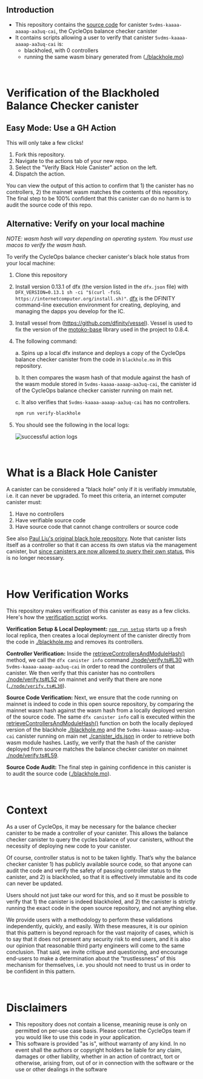 ## Introduction

- This repository contains the [source code](blackhole.mo) for canister `5vdms-kaaaa-aaaap-aa3uq-cai`, the CycleOps balance checker canister
- It contains scripts allowing a user to verify that canister `5vdms-kaaaa-aaaap-aa3uq-cai` is:
  - blackholed, with 0 controllers
  - running the same wasm binary generated from ([./blackhole.mo](blackhole.mo))

<br/>

# Verification of the Blackholed Balance Checker canister

## Easy Mode: Use a GH Action

This will only take a few clicks!

1. Fork this repository.
2. Navigate to the actions tab of your new repo.
3. Select the "Verify Black Hole Canister" action on the left.
4. Dispatch the action.

You can view the output of this action to confirm that 1) the canister has no controllers, 2) the mainnet wasm matches the contents of this repository. The final step to be 100% confident that this canister can do no harm is to audit the source code of this repo.

## Alternative: Verify on your local machine

_NOTE: wasm hash will vary depending on operating system. You must use macos to verify the wasm hash._

To verify the CycleOps balance checker canister's black hole status from your local machine:

1. Clone this repository
2. Install version 0.13.1 of dfx (the version listed in the `dfx.json` file) with `DFX_VERSION=0.13.1 sh -ci "$(curl -fsSL https://internetcomputer.org/install.sh)"`. [dfx](https://internetcomputer.org/docs/current/references/cli-reference/dfx-parent/) is the DFINITY command-line execution environment for creating, deploying, and managing the dapps you develop for the IC.
3. Install vessel from (https://github.com/dfinity/vessel). Vessel is used to fix the version of the [motoko-base](https://github.com/dfinity/motoko-base) library used in the project to 0.8.4.
4. The following command:

   a. Spins up a local dfx instance and deploys a copy of the CycleOps balance checker canister from the code in `blackhole.mo` in this repository.

   b. It then compares the wasm hash of that module against the hash of the wasm module stored in `5vdms-kaaaa-aaaap-aa3uq-cai`, the canister id of the CycleOps balance checker canister running on main net.

   c. It also verifies that `5vdms-kaaaa-aaaap-aa3uq-cai` has no controllers.

   ```sh
   npm run verify-blackhole
   ```

5. You should see the following in the local logs:

   ![successful action logs](./assets/local-log.png)

<br/>

# What is a Black Hole Canister

A canister can be considered a “black hole” only if it is verifiably immutable, i.e. it can never be upgraded. To meet this criteria, an internet computer canister must:

1. Have no controllers
2. Have verifiable source code
3. Have source code that cannot change controllers or source code

See also [Paul Liu's original black hole repository](https://github.com/ninegua/ic-blackhole). Note that canister lists itself as a controller so that it can access its own status via the management canister, but [since canisters are now allowed to query their own status](https://github.com/dfinity/interface-spec/commit/4d412720e02b0846cb1e22b37bdeda3173ea9390), this is no longer necessary.

<br/>

# How Verification Works

This repository makes verification of this canister as easy as a few clicks. Here's how the [verification script](./node/verify.ts) works.

**Verification Setup & Local Deployment:** [`npm run setup`](package.json#L7) starts up a fresh local replica, then creates a local deployment of the canister directly from the code in [./blackhole.mo](./blackhole.mo) and removes its controllers.

**Controller Verification:** Inside the [retrieveControllersAndModuleHash()](./node/verify.ts#L25) method, we call the `dfx canister info` command [./node/verify.ts#L30](./node/verify.ts#L30) with `5vdms-kaaaa-aaaap-aa3uq-cai` in order to read the controllers of that canister. We then verify that this canister has no controllers [./node/verify.ts#L52](./node/verify.ts#L52) on mainnet and verify that there are none ([`./node/verify.ts#L30`](./node/verify.ts#L30)).

**Source Code Verification:** Next, we ensure that the code running on mainnet is indeed to code in this open source repository, by comparing the mainnet wasm hash against the wasm hash from a locally deployed version of the source code. The same `dfx canister info` call is executed within the [retrieveControllersAndModuleHash()](./node/verify.ts#L25) function on both the locally deployed version of the blackhole [./blackhole.mo](blackhole.mo) and the `5vdms-kaaaa-aaaap-aa3uq-cai` canister running on main net [./canister_ids.json](./canister_ids.json) in order to retrieve both wasm module hashes. Lastly, we verify that the hash of the canister deployed from source matches the balance checker canister on mainnet [./node/verify.ts#L59](./node/verify.ts#L59).

**Source Code Audit:** The final step in gaining confidence in this canister is to audit the source code ([./blackhole.mo](blackhole.mo)).

<br/>

# Context

As a user of CycleOps, it may be necessary for the balance checker canister to be made a controller of your canister. This allows the balance checker canister to query the cycles balance of your canisters, without the necessity of deploying new code to your canister.

Of course, controller status is not to be taken lightly. That’s why the balance checker canister 1) has publicly available source code, so that anyone can audit the code and verify the safety of passing controller status to the canister, and 2) is blackholed, so that it is effectively immutable and its code can never be updated.

Users should not just take our word for this, and so it must be possible to verify that 1) the canister is indeed blackholed, and 2) the canister is strictly running the exact code in the open source repository, and not anything else.

We provide users with a methodology to perform these validations independently, quickly, and easily. With these measures, it is our opinion that this pattern is beyond reproach for the vast majority of cases, which is to say that it does not present any security risk to end users, and it is also our opinion that reasonable third party engineers will come to the same conclusion. That said, we invite critique and questioning, and encourage end-users to make a determination about the “trustlessness” of this mechanism for themselves, i.e. you should not need to trust us in order to be confident in this pattern.

<br/>

# Disclaimers

- This repository does not contain a license, meaninig reuse is only on permitted on per-use case basis. Please contact the CycleOps team if you would like to use this code in your application.
- This software is provided "as is", without warranty of any kind. In no event shall the authors or copyright holders be liable for any claim, damages or other liability, whether in an action of contract, tort or otherwise, arising from, out of or in connection with the software or the use or other dealings in the software
